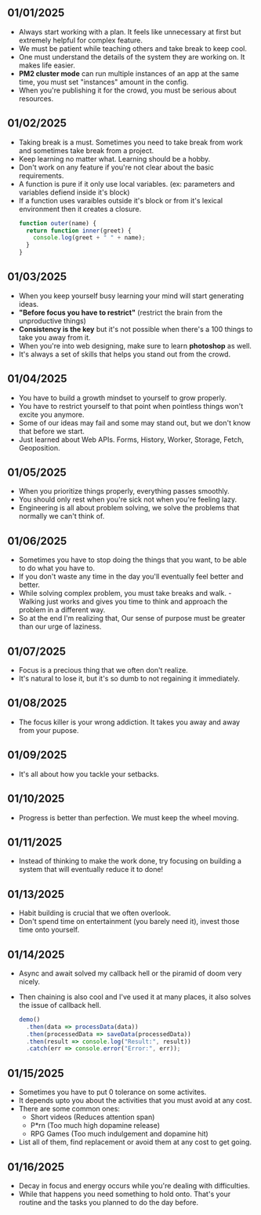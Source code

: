 ## 01/01/2025
- Always start working with a plan. It feels like unnecessary at first but extremely helpful for complex feature.
- We must be patient while teaching others and take break to keep cool.
- One must understand the details of the system they are working on. It makes life easier.
- **PM2 cluster mode** can run multiple instances of an app at the same time, you must set "instances" amount in the config.
- When you're publishing it for the crowd, you must be serious about resources.

## 01/02/2025
- Taking break is a must. Sometimes you need to take break from work and sometimes take break from a project.
- Keep learning no matter what. Learning should be a hobby.
- Don't work on any feature if you're not clear about the basic requirements.
- A function is pure if it only use local variables. (ex: parameters and variables defiend inside it's block)
- If a function uses varaibles outside it's block or from it's lexical environment then it creates a closure.
  ```js
  function outer(name) {
    return function inner(greet) {
      console.log(greet + " " + name);
    }
  }
  ```

## 01/03/2025
- When you keep yourself busy learning your mind will start generating ideas.
- **"Before focus you have to restrict"** (restrict the brain from the unproductive things)
- **Consistency is the key** but it's not possible when there's a 100 things to take you away from it.
- When you're into web designing, make sure to learn **photoshop** as well.
- It's always a set of skills that helps you stand out from the crowd.

## 01/04/2025
- You have to build a growth mindset to yourself to grow properly.
- You have to restrict yourself to that point when pointless things won't excite you anymore.
- Some of our ideas may fail and some may stand out, but we don't know that before we start.
- Just learned about Web APIs. Forms, History, Worker, Storage, Fetch, Geoposition.

## 01/05/2025
- When you prioritize things properly, everything passes smoothly.
- You should only rest when you're sick not when you're feeling lazy.
- Engineering is all about problem solving, we solve the problems that normally we can't think of.

## 01/06/2025
- Sometimes you have to stop doing the things that you want, to be able to do what you have to.
- If you don't waste any time in the day you'll eventually feel better and better.
- While solving complex problem, you must take breaks and walk.
-Walking just works and gives you time to think and approach the problem in a different way.
- So at the end I'm realizing that, Our sense of purpose must be greater than our urge of laziness. 

## 01/07/2025
- Focus is a precious thing that we often don't realize.
- It's natural to lose it, but it's so dumb to not regaining it immediately.

## 01/08/2025
- The focus killer is your wrong addiction. It takes you away and away from your pupose.

## 01/09/2025
- It's all about how you tackle your setbacks.

## 01/10/2025
- Progress is better than perfection. We must keep the wheel moving.

## 01/11/2025
- Instead of thinking to make the work done, try focusing on building a system that will eventually reduce it to done!

## 01/13/2025
- Habit building is crucial that we often overlook.
- Don't spend time on entertainment (you barely need it), invest those time onto yourself.

## 01/14/2025
- Async and await solved my callback hell or the piramid of doom very nicely.
- Then chaining is also cool and I've used it at many places, it also solves the issue of callback hell.

  ```js
  demo()
    .then(data => processData(data))
    .then(processedData => saveData(processedData))
    .then(result => console.log("Result:", result))
    .catch(err => console.error("Error:", err));
  ```

## 01/15/2025
- Sometimes you have to put 0 tolerance on some activites.
- It depends upto you about the activities that you must avoid at any cost.
- There are some common ones:
  - Short videos (Reduces attention span)
  - P*rn (Too much high dopamine release)
  - RPG Games (Too much indulgement and dopamine hit)
- List all of them, find replacement or avoid them at any cost to get going.

## 01/16/2025
- Decay in focus and energy occurs while you're dealing with difficulties.
- While that happens you need something to hold onto. That's your routine and the tasks you planned to do the day before.